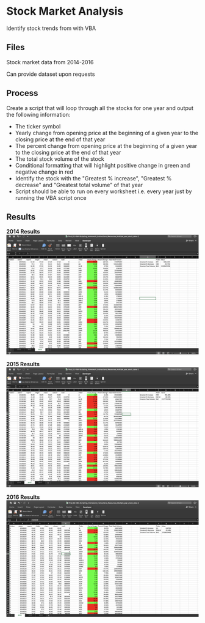 # Stock Market Analysis
Identify stock trends from with VBA

## Files
Stock market data from 2014-2016

Can provide dataset upon requests 

## Process 
Create a script that will loop through all the stocks for one year and output the following information:
- The ticker symbol
- Yearly change from opening price at the beginning of a given year to the closing price at the end of that year
- The percent change from opening price at the beginning of a given year to the closing price at the end of that year
- The total stock volume of the stock
- Conditional formatting that will highlight positive change in green and negative change in red
- Identify the stock with the "Greatest % increase", "Greatest % decrease" and "Greatest total volume" of that year
- Script should be able to run on every worksheet i.e. every year just by running the VBA script once

## Results
<b> 2014 Results </b>
![](2014.png)

<b> 2015 Results </b>
![](2015.png)

<b> 2016 Results </b>
![](2016.png)


